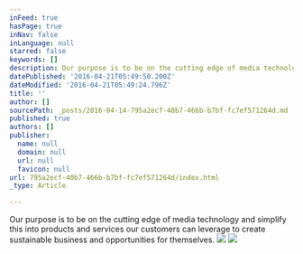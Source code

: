 ```yaml
---
inFeed: true
hasPage: true
inNav: false
inLanguage: null
starred: false
keywords: []
description: Our purpose is to be on the cutting edge of media technology and simplify this into products and services our customers can leverage to create sustainable business and opportunities for themselves.
datePublished: '2016-04-21T05:49:50.200Z'
dateModified: '2016-04-21T05:49:24.796Z'
title: ''
author: []
sourcePath: _posts/2016-04-14-795a2ecf-40b7-466b-b7bf-fc7ef571264d.md
published: true
authors: []
publisher:
  name: null
  domain: null
  url: null
  favicon: null
url: 795a2ecf-40b7-466b-b7bf-fc7ef571264d/index.html
_type: Article

---
```

Our purpose is to be on the cutting edge of media technology and simplify this into products and services our customers can leverage to create sustainable business and opportunities for themselves.
![](https://the-grid-user-content.s3-us-west-2.amazonaws.com/9fb293ce-22a3-45a3-a6bb-aba9ba86afda.jpg)
![](https://the-grid-user-content.s3-us-west-2.amazonaws.com/e1859be5-2d6e-45e9-8ffb-e3cc7b932031.jpg)